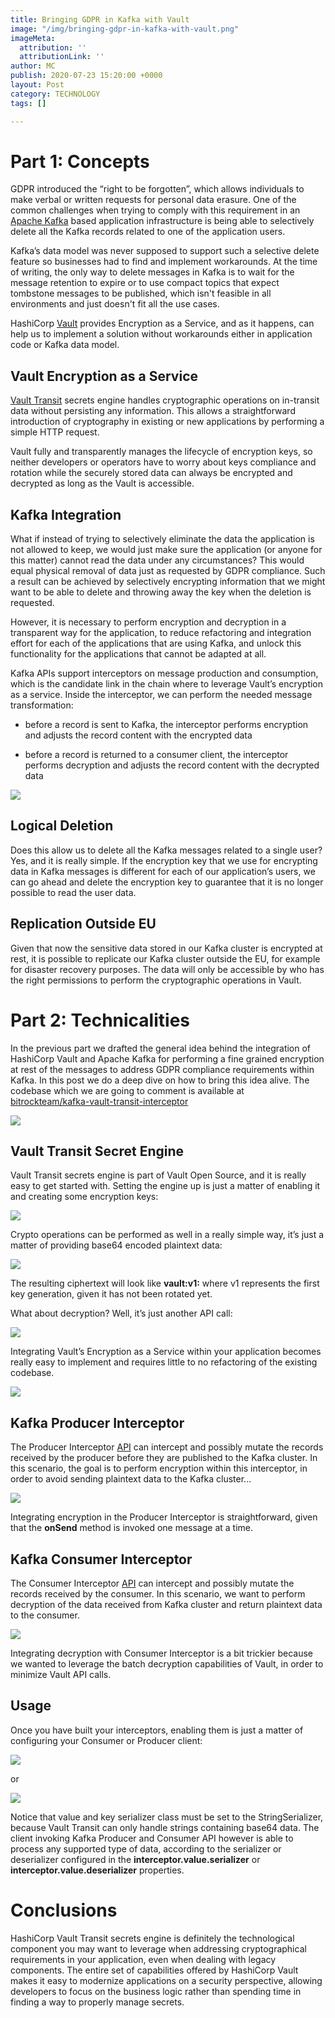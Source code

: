 ```yaml
---
title: Bringing GDPR in Kafka with Vault
image: "/img/bringing-gdpr-in-kafka-with-vault.png"
imageMeta:
  attribution: ''
  attributionLink: ''
author: MC
publish: 2020-07-23 15:20:00 +0000
layout: Post
category: TECHNOLOGY
tags: []

---
```

# Part 1: Concepts

GDPR introduced the “right to be forgotten”, which allows individuals to make verbal or written requests for personal data erasure. One of the common challenges when trying to comply with this requirement in an [Apache Kafka](https://kafka.apache.org/) based application infrastructure is being able to selectively delete all the Kafka records related to one of the application users.

Kafka’s data model was never supposed to support such a selective delete feature so businesses had to find and implement workarounds. At the time of writing, the only way to delete messages in Kafka is to wait for the message retention to expire or to use compact topics that expect tombstone messages to be published, which isn't feasible in all environments and just doesn't fit all the use cases.

HashiCorp [Vault](https://www.vaultproject.io/) provides Encryption as a Service, and as it happens, can help us to implement a solution without workarounds either in application code or Kafka data model.

## Vault Encryption as a Service

[Vault Transit](https://www.vaultproject.io/docs/secrets/transit) secrets engine handles cryptographic operations on in-transit data without persisting any information. This allows a straightforward introduction of cryptography in existing or new applications by performing a simple HTTP request.

Vault fully and transparently manages the lifecycle of encryption keys, so neither developers or operators have to worry about keys compliance and rotation while the securely stored data can always be encrypted and decrypted as long as the Vault is accessible.

## Kafka Integration

What if instead of trying to selectively eliminate the data the application is not allowed to keep, we would just make sure the application (or anyone for this matter) cannot read the data under any circumstances? This would equal physical removal of data just as requested by GDPR compliance. Such a result can be achieved by selectively encrypting information that we might want to be able to delete and throwing away the key when the deletion is requested.

However, it is necessary to perform encryption and decryption in a transparent way for the application, to reduce refactoring and integration effort for each of the applications that are using Kafka, and unlock this functionality for the applications that cannot be adapted at all.

Kafka APIs support interceptors on message production and consumption, which is the candidate link in the chain where to leverage Vault’s encryption as a service. Inside the interceptor, we can perform the needed message transformation:

* before a record is sent to Kafka, the interceptor performs encryption and adjusts the record content with the encrypted data


* before a record is returned to a consumer client, the interceptor performs decryption and adjusts the record content with the decrypted data

![](/img/schermata-2020-07-23-alle-15-14-36.png)

## Logical Deletion

Does this allow us to delete all the Kafka messages related to a single user? Yes, and it is really simple. If the encryption key that we use for encrypting data in Kafka messages is different for each of our application’s users, we can go ahead and delete the encryption key to guarantee that it is no longer possible to read the user data.

## Replication Outside EU

Given that now the sensitive data stored in our Kafka cluster is encrypted at rest, it is possible to replicate our Kafka cluster outside the EU, for example for disaster recovery purposes. The data will only be accessible by who has the right permissions to perform the cryptographic operations in Vault.

# Part 2: Technicalities

In the previous part we drafted the general idea behind the integration of HashiCorp Vault and Apache Kafka for performing a fine grained encryption at rest of the messages to address GDPR compliance requirements within Kafka. In this post we do a deep dive on how to bring this idea alive. The codebase which we are going to comment is available at [bitrockteam/kafka-vault-transit-interceptor](https://github.com/bitrockteam/kafka-vault-transit-interceptor)

![](/img/schermata-2020-07-23-alle-15-14-36.png)

## Vault Transit Secret Engine

Vault Transit secrets engine is part of Vault Open Source, and it is really easy to get started with. Setting the engine up is just a matter of enabling it and creating some encryption keys:

  
![](/img/d3.png)

Crypto operations can be performed as well in a really simple way, it’s just a matter of providing base64 encoded plaintext data:

  
![](/img/d4.png)

The resulting ciphertext will look like **vault:v1:<encrypted-data>** where v1 represents the first key generation, given it has not been rotated yet.

What about decryption? Well, it’s just another API call:

  
![](/img/d5.png)

Integrating Vault’s Encryption as a Service within your application becomes really easy to implement and requires little to no refactoring of the existing codebase.

  
![](/img/d6.png)

## Kafka Producer Interceptor

The Producer Interceptor [API](https://kafka.apache.org/25/javadoc/org/apache/kafka/clients/producer/ProducerInterceptor.html) can intercept and possibly mutate the records received by the producer before they are published to the Kafka cluster. In this scenario, the goal is to perform encryption within this interceptor, in order to avoid sending plaintext data to the Kafka cluster...

![](/img/d7.png)

Integrating encryption in the Producer Interceptor is straightforward, given that the **onSend** method is invoked one message at a time.

## Kafka Consumer Interceptor

The Consumer Interceptor [API](https://kafka.apache.org/25/javadoc/org/apache/kafka/clients/consumer/ConsumerInterceptor.html) can intercept and possibly mutate the records received by the consumer. In this scenario, we want to perform decryption of the data received from Kafka cluster and return plaintext data to the consumer.

![](/img/d8.png)

Integrating decryption with Consumer Interceptor is a bit trickier because we wanted to leverage the batch decryption capabilities of Vault, in order to minimize Vault API calls.

## Usage

Once you have built your interceptors, enabling them is just a matter of configuring your Consumer or Producer client:

  
![](/img/d9.png)

or

  
![](/img/d10.png)

Notice that value and key serializer class must be set to the StringSerializer, because Vault Transit can only handle strings containing base64 data. The client invoking Kafka Producer and Consumer API however is able to process any supported type of data, according to the serializer or deserializer configured in the **interceptor.value.serializer** or **interceptor.value.deserializer** properties.

# Conclusions

HashiCorp Vault Transit secrets engine is definitely the technological component you may want to leverage when addressing cryptographical requirements in your application, even when dealing with legacy components. The entire set of capabilities offered by HashiCorp Vault makes it easy to modernize applications on a security perspective, allowing developers to focus on the business logic rather than spending time in finding a way to properly manage secrets.